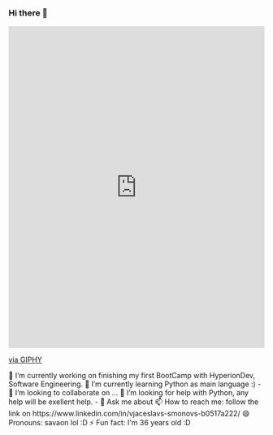 ### Hi there 👋
<div style="width:100%;height:0;padding-bottom:126%;position:relative;"><iframe src="https://giphy.com/embed/M9gbBd9nbDrOTu1Mqx" width="100%" height="100%" style="position:absolute" frameBorder="0" class="giphy-embed" allowFullScreen></iframe></div><p><a href="https://giphy.com/gifs/hacktiv8-coding-codingfromhome-fromhome-M9gbBd9nbDrOTu1Mqx">via GIPHY</a></p>
🔭 I’m currently working on finishing my first BootCamp with HyperionDev, Software Engineering.
🌱 I’m currently learning Python as main language :) 
- 👯 I’m looking to collaborate on ...
🤔 I’m looking for help with Python, any help will be exellent help.
- 💬 Ask me about
📫 How to reach me: follow the link on https://www.linkedin.com/in/vjaceslavs-smonovs-b0517a222/
😄 Pronouns: savaon lol :D 
⚡ Fun fact: I'm 36 years old :D
